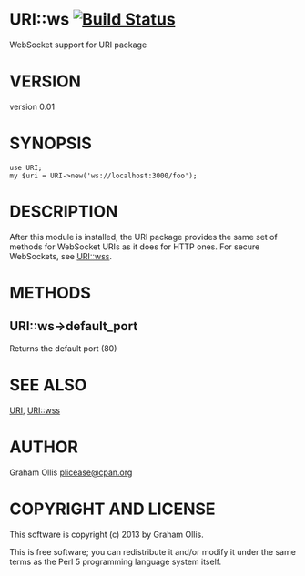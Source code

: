 # URI::ws [![Build Status](https://secure.travis-ci.org/plicease/URI-ws.png)](http://travis-ci.org/plicease/URI-ws)

WebSocket support for URI package

# VERSION

version 0.01

# SYNOPSIS

    use URI;
    my $uri = URI->new('ws://localhost:3000/foo');

# DESCRIPTION

After this module is installed, the URI package provides the same set
of methods for WebSocket URIs as it does for HTTP ones.  For secure
WebSockets, see [URI::wss](http://search.cpan.org/perldoc?URI::wss).

# METHODS

## URI::ws->default\_port

Returns the default port (80)

# SEE ALSO

[URI](http://search.cpan.org/perldoc?URI), [URI::wss](http://search.cpan.org/perldoc?URI::wss)

# AUTHOR

Graham Ollis <plicease@cpan.org>

# COPYRIGHT AND LICENSE

This software is copyright (c) 2013 by Graham Ollis.

This is free software; you can redistribute it and/or modify it under
the same terms as the Perl 5 programming language system itself.
